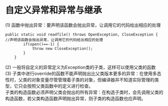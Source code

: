 # 自定义异常和异常与继承  

(1) 函数中抛出异常：要声明该函数会抛出异常，让调用它的代码给出相应的处理  
```
public static void readfile() throws OpenException, CloseException { //声明该函数会抛出异常，让调用它的代码给出相应的处理
		if(open()==-1) {
			throw new CloseException();
		}
	}
```  
(2) 一般将自定义的异常定义为Exception类的子类，这样可以使用父类的函数  
(3) 子类中进行override的函数不能声明抛出比父类版本更多的异常：在使用多态性时，父类的对象变量尽管管理着子类的对象，但编译器并不知道实际管理的类型，它只会按照父类函数中的定义进行检查。  
子类的构造函数必须声明父类会抛出的所有异常：在构造子类时，会先调用父类的构造函数，若父类构造函数声明抛出异常，则子类的构造函数也应声明。  

